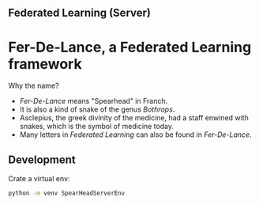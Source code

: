 ## Federated Learning (Server)

# Fer-De-Lance, a Federated Learning framework

Why the name?
* _Fer-De-Lance_ means "Spearhead" in Franch.
* It is also a kind of snake of the genus *Bothrops*. 
* Asclepius, the greek divinity of the medicine, had a staff enwined with snakes, which is the symbol of medicine today.
* Many letters in _Federated Learning_ can also be found in _Fer-De-Lance_.

## Development

Crate a virtual env:

```bash
python -m venv SpearHeadServerEnv
```